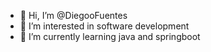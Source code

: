 - 👋 Hi, I’m @DiegooFuentes
- 👀 I’m interested in software development
- 🌱 I’m currently learning java and springboot


<!---
DiegooFuentes/DiegooFuentes is a ✨ special ✨ repository because its `README.md` (this file) appears on your GitHub profile.
You can click the Preview link to take a look at your changes.
--->

